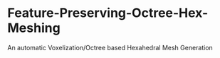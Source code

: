 # Feature-Preserving-Octree-Hex-Meshing
An automatic Voxelization/Octree based Hexahedral Mesh Generation
